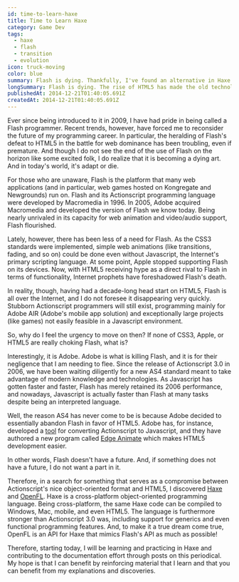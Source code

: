 ```yaml
---
id: time-to-learn-haxe
title: Time to Learn Haxe
category: Game Dev
tags:
  - haxe
  - flash
  - transition
  - evolution
icon: truck-moving
color: blue
summary: Flash is dying. Thankfully, I've found an alternative in Haxe and OpenFL.
longSummary: Flash is dying. The rise of HTML5 has made the old technology obsolete, meaning that Flash programmers like myself must adapt and find alternatives. Thankfully, I've discovered Haxe and OpenFL!
publishedAt: 2014-12-21T01:40:05.691Z
createdAt: 2014-12-21T01:40:05.691Z
---
```


Ever since being introduced to it in 2009, I have had pride in being called a Flash programmer. Recent trends, however, have forced me to reconsider the future of my programming career. In particular, the heralding of Flash's defeat to HTML5 in the battle for web dominance has been troubling, even if premature. And though I do not see the end of the use of Flash on the horizon like some excited folk, I do realize that it is becoming a dying art. And in today's world, it's adapt or die.

For those who are unaware, Flash is the platform that many web applications (and in particular, web games hosted on Kongregate and Newgrounds) run on. Flash and its Actionscript programming language were developed by Macromedia in 1996. In 2005, Adobe acquired Macromedia and developed the version of Flash we know today. Being nearly unrivaled in its capacity for web animation and video/audio support, Flash flourished.

Lately, however, there has been less of a need for Flash. As the CSS3 standards were implemented, simple web animations (like transitions, fading, and so on) could be done even without Javascript, the Internet's primary scripting language. At some point, Apple stopped supporting Flash on its devices. Now, with HTML5 receiving hype as a direct rival to Flash in terms of functionality, Internet prophets have foreshadowed Flash's death.

In reality, though, having had a decade-long head start on HTML5, Flash is all over the Internet, and I do not foresee it disappearing very quickly. Stubborn Actionscript programmers will still exist, programming mainly for Adobe AIR (Adobe's mobile app solution) and exceptionally large projects (like games) not easily feasible in a Javascript environment.

So, why do I feel the urgency to move on then? If none of CSS3, Apple, or HTML5 are really choking Flash, what is?

Interestingly, it is Adobe. Adobe is what is killing Flash, and it is for their negligence that I am needing to flee. Since the release of Actionscript 3.0 in 2006, we have been waiting diligently for a new AS4 standard meant to take advantage of modern knowledge and technologies. As Javascript has gotten faster and faster, Flash has merely retained its 2006 performance, and nowadays, Javascript is actually faster than Flash at many tasks despite being an interpreted language.

Well, the reason AS4 has never come to be is because Adobe decided to essentially abandon Flash in favor of HTML5. Adobe has, for instance, developed a [tool](http://helpx.adobe.com/flash/using/creating-publishing-html5-canvas-document.html) for converting Actionscript to Javascript, and they have authored a new program called [Edge Animate](http://html.adobe.com/edge/animate/showcase.html) which makes HTML5 development easier.

In other words, Flash doesn't have a future. And, if something does not have a future, I do not want a part in it.

Therefore, in a search for something that serves as a compromise between Actionscript's nice object-oriented format and HTML5, I discovered [Haxe](http://haxe.org/) and [OpenFL](http://www.openfl.org/). Haxe is a cross-platform object-oriented programming language. Being cross-platform, the same Haxe code can be compiled to Windows, Mac, mobile, and even HTML5. The language is furthermore stronger than Actionscript 3.0 was, including support for generics and even functional programming features. And, to make it a true dream come true, OpenFL is an API for Haxe that mimics Flash's API as much as possible!

Therefore, starting today, I will be learning and practicing in Haxe and contributing to the documentation effort through posts on this periodical. My hope is that I can benefit by reinforcing material that I learn and that you can benefit from my explanations and discoveries.
